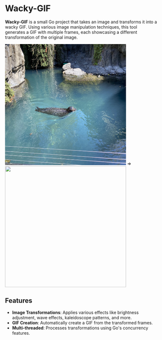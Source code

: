 # Wacky-GIF

**Wacky-GIF** is a small Go project that takes an image and transforms it into a wacky GIF. Using various image manipulation techniques, this tool generates a GIF with multiple frames, each showcasing a different transformation of the original image.

<div><img src="sel.jpeg" width="400" height="400" /> => <img src="sel.gif" width="400" height="400" /></div>

## Features

- **Image Transformations**: Applies various effects like brightness adjustment, wave effects, kaleidoscope patterns, and more.
- **GIF Creation**: Automatically create a GIF from the transformed frames.
- **Multi-threaded**: Processes transformations using Go's concurrency features.
